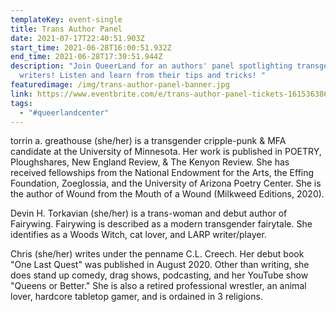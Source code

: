 ```yaml
---
templateKey: event-single
title: Trans Author Panel
date: 2021-07-17T22:40:51.903Z
start_time: 2021-06-28T16:00:51.932Z
end_time: 2021-06-28T17:30:51.944Z
description: "Join QueerLand for an authors' panel spotlighting transgender
  writers! Listen and learn from their tips and tricks! "
featuredimage: /img/trans-author-panel-banner.jpg
link: https://www.eventbrite.com/e/trans-author-panel-tickets-161536386681?aff=ebdsoporgprofile
tags:
  - "#queerlandcenter"
---
```

torrin a. greathouse (she/her) is a transgender cripple-punk & MFA candidate at the University of Minnesota. Her work is published in POETRY, Ploughshares, New England Review, & The Kenyon Review. She has received fellowships from the National Endowment for the Arts, the Effing Foundation, Zoeglossia, and the University of Arizona Poetry Center. She is the author of Wound from the Mouth of a Wound (Milkweed Editions, 2020).

Devin H. Torkavian (she/her) is a trans-woman and debut author of Fairywing. Fairywing is described as a modern transgender fairytale. She identifies as a Woods Witch, cat lover, and LARP writer/player.

Chris (she/her) writes under the penname C.L. Creech. Her debut book "One Last Quest" was published in August 2020. Other than writing, she does stand up comedy, drag shows, podcasting, and her YouTube show "Queens or Better." She is also a retired professional wrestler, an animal lover, hardcore tabletop gamer, and is ordained in 3 religions.